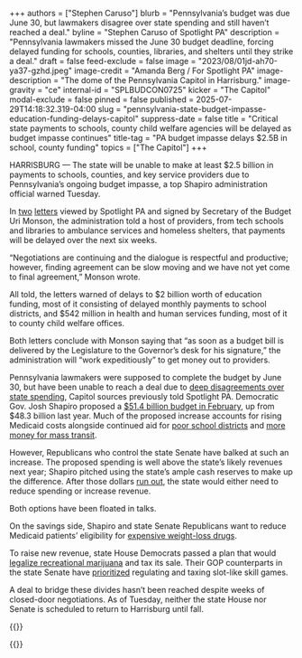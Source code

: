 +++
authors = ["Stephen Caruso"]
blurb = "Pennsylvania’s budget was due June 30, but lawmakers disagree over state spending and still haven’t reached a deal."
byline = "Stephen Caruso of Spotlight PA"
description = "Pennsylvania lawmakers missed the June 30 budget deadline, forcing delayed funding for schools, counties, libraries, and shelters until they strike a deal."
draft = false
feed-exclude = false
image = "2023/08/01jd-ah70-ya37-gzhd.jpeg"
image-credit = "Amanda Berg / For Spotlight PA"
image-description = "The dome of the Pennsylvania Capitol in Harrisburg."
image-gravity = "ce"
internal-id = "SPLBUDCON0725"
kicker = "The Capitol"
modal-exclude = false
pinned = false
published = 2025-07-29T14:18:32.319-04:00
slug = "pennsylvania-state-budget-impasse-education-funding-delays-capitol"
suppress-date = false
title = "Critical state payments to schools, county child welfare agencies will be delayed as budget impasse continues"
title-tag = "PA budget impasse delays $2.5B in school, county funding"
topics = ["The Capitol"]
+++

HARRISBURG — The state will be unable to make at least $2.5 billion in payments to schools, counties, and key service providers due to Pennsylvania’s ongoing budget impasse, a top Shapiro administration official warned Tuesday.

In <a href="https://www.scribd.com/document/894690168/PA-Secretary-of-the-Budget-warns-of-missed-education-payments">two</a> <a href="https://www.scribd.com/document/894690406/Budget-Secretary-warns-of-Health-and-Human-Services-missed-payments">letters</a> viewed by Spotlight PA and signed by Secretary of the Budget Uri Monson, the administration told a host of providers, from tech schools and libraries to ambulance services and homeless shelters, that payments will be delayed over the next six weeks.

“Negotiations are continuing and the dialogue is respectful and productive; however, finding agreement can be slow moving and we have not yet come to final agreement,” Monson wrote.

All told, the letters warned of delays to $2 billion worth of education funding, most of it consisting of delayed monthly payments to school districts, and $542 million in health and human services funding, most of it to county child welfare offices.

Both letters conclude with Monson saying that “as soon as a budget bill is delivered by the Legislature to the Governor’s desk for his signature,” the administration will “work expeditiously” to get money out to providers.

Pennsylvania lawmakers were supposed to complete the budget by June 30, but have been unable to reach a deal due to <a href="https://www.spotlightpa.org/news/2025/07/capitol-pennsylvania-budget-impasse-week-three-negotiations-update/">deep disagreements over state spending</a>, Capitol sources previously told Spotlight PA. Democratic Gov. Josh Shapiro proposed a <a href="https://www.spotlightpa.org/news/2025/02/josh-shapiro-pennsylvania-budget-legal-weed/">$51.4 billion budget in February</a>, up from $48.3 billion last year. Much of the proposed increase accounts for rising Medicaid costs alongside continued aid for <a href="https://www.spotlightpa.org/news/2025/01/pennsylvania-legislature-public-education-funding-adequacy-gap-future-plans/">poor school districts</a> and <a href="https://www.spotlightpa.org/news/2024/01/public-transit-funding-pennsylvania-septa-shapiro-trains-buses-fiscal-cliff/">more money for mass transit</a>.

However, Republicans who control the state Senate have balked at such an increase. The proposed spending is well above the state’s likely revenues next year; Shapiro pitched using the state’s ample cash reserves to make up the difference. After those dollars <a href="https://www.spotlightpa.org/news/2024/08/budget-deficit-surplus-revenue-pennsylvania-legislature/">run out</a>, the state would either need to reduce spending or increase revenue.

Both options have been floated in talks.

On the savings side, Shapiro and state Senate Republicans want to reduce Medicaid patients’ eligibility for <a href="https://www.spotlightpa.org/news/2025/06/medicaid-weight-loss-cuts-pennsylvania-budget-savings-deficit/">expensive weight-loss drugs</a>.

To raise new revenue, state House Democrats passed a plan that would <a href="https://www.spotlightpa.org/news/2025/05/pennsylvania-legal-marijuana-state-store-committee-vote/">legalize recreational marijuana</a> and tax its sale. Their GOP counterparts in the state Senate have <a href="https://www.spotlightpa.org/news/2025/06/skill-games-budget-pennsylvania-lobbyists-senate-fight-ward-pittman/">prioritized</a> regulating and taxing slot-like skill games.

A deal to bridge these divides hasn’t been reached despite weeks of closed-door negotiations. As of Tuesday, neither the state House nor Senate is scheduled to return to Harrisburg until fall.

{{<scribd src="https://www.scribd.com/embeds/894690168/content?start_page=1&amp;view_mode=scroll&amp;access_key=key-h272ZDPdfMUoSHHOq1IF" >}}

{{<scribd src="https://www.scribd.com/embeds/894690406/content?start_page=1&amp;view_mode=scroll&amp;access_key=key-BiJeb5bs10lL8zQnKwm9" >}}

